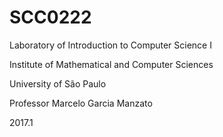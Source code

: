 # SCC0222
Laboratory of Introduction to Computer Science I

Institute of Mathematical and Computer Sciences

University of São Paulo

Professor Marcelo Garcia Manzato

2017.1

